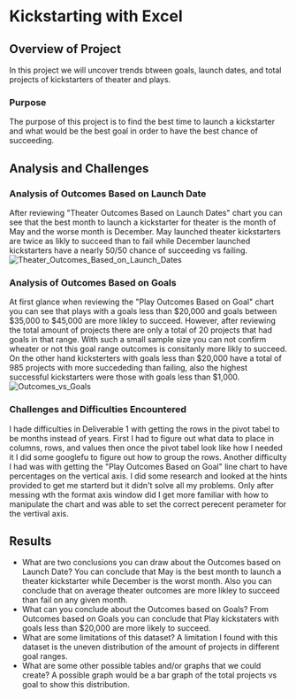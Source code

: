 # Kickstarting with Excel

## Overview of Project
In this project we will uncover trends btween goals, launch dates, and total projects of kickstarters of theater and plays.
### Purpose
The purpose of this project is to find the best time to launch a kickstarter and what would be the best goal in order to have the best chance of succeeding.
## Analysis and Challenges

### Analysis of Outcomes Based on Launch Date
After reviewing "Theater Outcomes Based on Launch Dates" chart you can see that the best month to launch a kickstarter for theater is the month of May and the worse month is December. May launched theater kickstarters are twice as likly to succeed than to fail while December launched kickstarters have a nearly 50/50 chance of succeeding vs failing. 
![Theater_Outcomes_Based_on_Launch_Dates](https://user-images.githubusercontent.com/98664044/154817210-11df69f6-57b2-4824-a33d-8701b3db4d42.png)

### Analysis of Outcomes Based on Goals
At first glance when reviewing the "Play Outcomes Based on Goal" chart you can see that plays with a goals less than $20,000 and goals between $35,000 to $45,000 are more likley to succeed. However, after reviewing the total amount of projects there are only a total of 20 projects that had goals in that range. With such a small sample size you can not confirm wheater or not this goal range outcomes is consitanly more likly to succeed. On the other hand kicksterters with goals less than $20,000 have a total of 985 projects with more succededing than failing, also the highest successful kickstarters were those with goals less than $1,000. 
![Outcomes_vs_Goals](https://user-images.githubusercontent.com/98664044/154817216-4e5d70da-6533-4556-8929-61b154441c08.png)

### Challenges and Difficulties Encountered
I hade difficulties in Deliverable 1 with getting the rows in the pivot tabel to be months instead of years. First I had to figure out what data to place in columns, rows, and values then once the pivot tabel look like how I needed it I did some googlefu to figure out how to group the rows. Another difficulty I had was with getting the "Play Outcomes Based on Goal" line chart to have percentages on the vertical axis. I did some research and looked at the hints provided to get me starterd but it didn't solve all my problems. Only after messing wth the format axis window did I get more familiar with how to manipulate the chart and was able to set the correct perecent perameter for the vertival axis.
## Results

- What are two conclusions you can draw about the Outcomes based on Launch Date?
You can conclude that May is the best month to launch a theater kickstarter while December is the worst month. Also you can conclude that on average theater outcomes are more likley to succeed than fail on any given month.
- What can you conclude about the Outcomes based on Goals?
From Outcomes based on Goals you can conclude that Play kickstaters with goals less than $20,000 are more likely to succeed.
- What are some limitations of this dataset?
A limitation I found with this dataset is the uneven distribution of the amount of projects in different goal ranges.
- What are some other possible tables and/or graphs that we could create?
A possible graph would be a bar graph of the total projects vs goal to show this distribution. 
